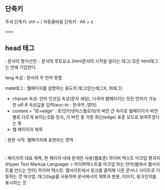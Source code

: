 단축키
-----
주석 단축키: ctrl + /
자동줄바꿈 단축키 : Alt + z

===

head 태그
------
<!DOCTYPE html> : 문서의 형식선언.
<html></html> : 문서의 루트요소.(html문서의 시작을 알리는 태그) 모든 html태그는 <html></html>안에 기입한다.

lang 속성 : 문서의 주 언어 뜻함

mate태그 : 웹페이지를 설명하는 용도의 태그(닫는태그X, 외태그)

* charset 속성: 언어 인코딩 속성(문자 세팅), 다국어 웹페이지는 모든 언어가 가능한 utf-8 속성값을 입력(euc-kr : 한국어 ,영어).
* content = "IE=edge" : IE(인터넷익스플로러)의 버전 간 차이로 웹페이지가 버전별로 다르게 보이는것을 방지, 각 버전 중 가장 최신(edge) 표준 모드로 보여주겠다는 뜻
* <title></title> 웹 페이지의 제목

<body></body>: 본문 시작. 웹페이지에 표현되는 영역
<h1></h1>: 페이지의 대표 제묙, 한 페이지 내에 한개만 사용(웹표준)
하이퍼 텍스트 마크업 랭귀지(Hyper Text Markup Language)
> 하이퍼텍스트를 마크업 하는 언어(웹에서 웹사이트를 만드는 언어)
하이퍼 텍스트: 웹사이트에서 링크를 클릭해 다른 문서나 사이트로 이동하는 것
마크업: 태그(tag)를 사용하여 문서에서의 제목과 본문, 이미지, 링크인지를 표시하는 것
